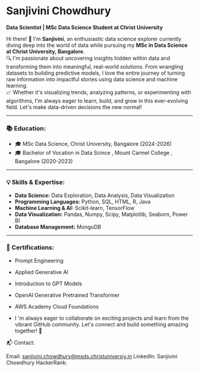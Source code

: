# Sanjivini Chowdhury 

**Data Scientist | MSc Data Science Student at Christ University**

Hi there! 👋 I'm **Sanjivini**, an enthusiastic data science explorer currently diving deep into the world of data while pursuing my **MSc in Data Science at Christ University, Bangalore**.  
🔍 I'm passionate about uncovering insights hidden within data and transforming them into meaningful, real-world solutions. From wrangling datasets to building predictive models, I love the entire journey of turning raw information into impactful stories using data science and machine learning.  
📈 Whether it's visualizing trends, analyzing patterns, or experimenting with algorithms, I'm always eager to learn, build, and grow in this ever-evolving field. Let's make data-driven decisions the new normal!


---

### 📚 Education:
- 🎓 MSc Data Science, Christ University, Bangalore (2024-2026)
- 🎓 Bachelor of Vocation in Data Scince , Mount Carmel College , Bangalore (2020-2023)

---

### 💡 Skills & Expertise:
- **Data Science:** Data Exploration, Data Analysis, Data Visualization  
- **Programming Languages:** Python, SQL, HTML, R, Java  
- **Machine Learning & AI:** Scikit-learn, TensorFlow  
- **Data Visualization:** Pandas, Numpy, Scipy, Matplotlib, Seaborn, Power BI  
- **Database Management:** MongoDB 

---

### 🏅 Certifications:
- Prompt Engineering
- Applied Generative AI 
- Introduction to GPT Models
- OpenAI Generative Pretrained Transformer
- AWS Academy Cloud Foundations

- I 'm always eager to collaborate on exciting projects and learn from the vibrant GitHub community. Let's connect and build something amazing together! 🌟

📬 Contact:

Email: sanjivini.chowdhury@msds.christuniversiy.in
LinkedIn: Sanjivini Chowdhury
HackerRank:
